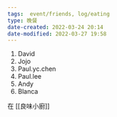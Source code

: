 ```yaml
---
tags:  event/friends, log/eating
type: 晚餐
date-created: 2022-03-24 20:14
date-modified: 2022-03-27 19:58
---
```


1. David
2. Jojo
3. Paul.yc.chen
4. Paul.lee
5. Andy
6. Blanca

在 [[良味小廚]]

